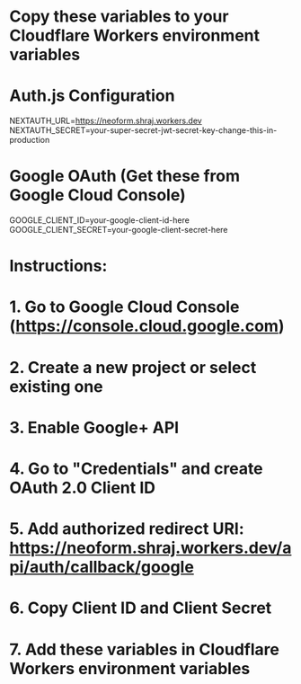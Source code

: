 # Copy these variables to your Cloudflare Workers environment variables

# Auth.js Configuration
NEXTAUTH_URL=https://neoform.shraj.workers.dev
NEXTAUTH_SECRET=your-super-secret-jwt-secret-key-change-this-in-production

# Google OAuth (Get these from Google Cloud Console)
GOOGLE_CLIENT_ID=your-google-client-id-here
GOOGLE_CLIENT_SECRET=your-google-client-secret-here

# Instructions:
# 1. Go to Google Cloud Console (https://console.cloud.google.com)
# 2. Create a new project or select existing one
# 3. Enable Google+ API
# 4. Go to "Credentials" and create OAuth 2.0 Client ID
# 5. Add authorized redirect URI: https://neoform.shraj.workers.dev/api/auth/callback/google
# 6. Copy Client ID and Client Secret
# 7. Add these variables in Cloudflare Workers environment variables
